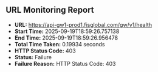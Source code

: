 ## URL Monitoring Report

- **URL:** https://api-gw1-prod1.fisglobal.com/gw/v1/health
- **Start Time:** 2025-09-19T18:59:26.757138
- **End Time:** 2025-09-19T18:59:26.956478
- **Total Time Taken:** 0.19934 seconds
- **HTTP Status Code:** 403
- **Status:** Failure
- **Failure Reason:** HTTP Status Code: 403
